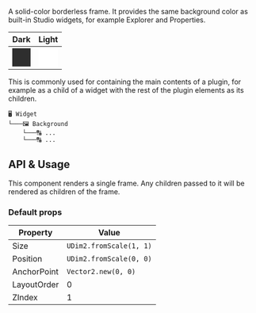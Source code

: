 A solid-color borderless frame. It provides the same background color as built-in Studio widgets, for example Explorer and Properties.

| Dark | Light |
| ---- | ----- |
| <svg class="swatch" viewbox="0 0 100 100"><rect style="fill:rgb(46,46,46)" width="100%" height="100%" /></svg> | <svg class="swatch" viewbox="0 0 100 100"><rect style="fill:rgb(255,255,255)" width="100%" height="100%" /></svg> |

This is commonly used for containing the main contents of a plugin, for example as a child of a widget with the rest of the plugin elements as its children.

```
🖥️ Widget
└───🖼️ Background
    └───🔠 ...
    └───🔠 ...
```

## API & Usage 

This component renders a single frame. Any children passed to it will be rendered as children of the frame.

### Default props

| Property    | Value                   |
| ----------- | ----------------------- |
| Size        | `UDim2.fromScale(1, 1)` |
| Position    | `UDim2.fromScale(0, 0)` |
| AnchorPoint | `Vector2.new(0, 0)`     |
| LayoutOrder | 0                       |
| ZIndex      | 1                       |
